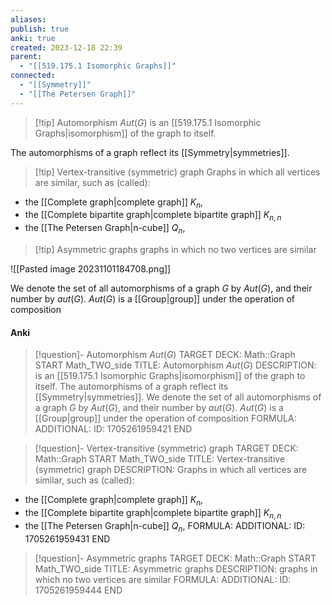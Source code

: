 ```yaml
---
aliases: 
publish: true
anki: true
created: 2023-12-18 22:39
parent:
  - "[[519.175.1 Isomorphic Graphs]]"
connected:
  - "[[Symmetry]]"
  - "[[The Petersen Graph]]"
---
```


> [!tip] Automorphism $Aut(G)$
> is an [[519.175.1 Isomorphic Graphs|isomorphism]] of the graph to itself.

The automorphisms of a graph reflect its [[Symmetry|symmetries]].

> [!tip] Vertex-transitive (symmetric) graph
Graphs in which all vertices are similar, such as (called):
- the [[Complete graph|complete graph]]  $K_n$, 
- the [[Complete bipartite graph|complete bipartite graph]] $K_{n,n}$
- the [[The Petersen Graph|n-cube]]  $Q_n$, 

> [!tip] Asymmetric graphs
graphs in which no two vertices are similar

![[Pasted image 20231101184708.png]]

We denote the set of all automorphisms of a graph $G$ by $Aut(G)$, and their number by $aut(G)$. 
$Aut(G)$ is a [[Group|group]] under the operation of composition


#### Anki
> [!question]- Automorphism $Aut(G)$
TARGET DECK: Math::Graph
START
Math_TWO_side
TITLE: Automorphism $Aut(G)$
DESCRIPTION: is an [[519.175.1 Isomorphic Graphs|isomorphism]] of the graph to itself.
The automorphisms of a graph reflect its [[Symmetry|symmetries]].
We denote the set of all automorphisms of a graph $G$ by $Aut(G)$, and their number by $aut(G)$. 
$Aut(G)$ is a [[Group|group]] under the operation of composition
FORMULA: 
ADDITIONAL:
ID: 1705261959421
END

> [!question]- Vertex-transitive (symmetric) graph
TARGET DECK: Math::Graph
START
Math_TWO_side
TITLE: Vertex-transitive (symmetric) graph
DESCRIPTION: Graphs in which all vertices are similar, such as (called):
- the [[Complete graph|complete graph]]  $K_n$, 
- the [[Complete bipartite graph|complete bipartite graph]] $K_{n,n}$
- the [[The Petersen Graph|n-cube]]  $Q_n$, 
FORMULA: 
ADDITIONAL:
ID: 1705261959431
END

> [!question]- Asymmetric graphs
TARGET DECK: Math::Graph
START
Math_TWO_side
TITLE: Asymmetric graphs
DESCRIPTION: graphs in which no two vertices are similar
FORMULA: 
ADDITIONAL:
ID: 1705261959444
END




